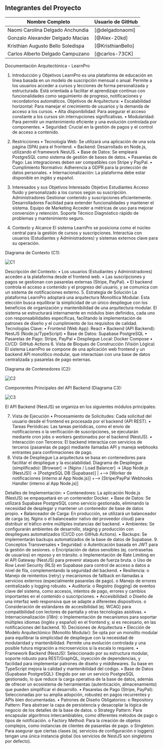 ## Integrantes del Proyecto

| Nombre Completo        | Usuario de GitHub         |
|------------------------|---------------------------|
| Naomi Carolina Delgado Anchundia   | [@delgadonaomi]
| Gonzalo Alexander Delgado Macias   | [@Alex-20kd]
| Kristhian Augusto Bello Soledispa  | [@KristhianBello]
| Carlos Alberto Delgado Campuzano   | [@carlos-73CK]


Documentación Arquitectónica – LearnPro
1. Introducción y Objetivos
LearnPro es una plataforma de educación en línea basada en un modelo de suscripción mensual o anual. Permite a los usuarios acceder a cursos y lecciones de forma personalizada y estructurada. Está orientada a facilitar el aprendizaje continuo con funcionalidades como seguimiento de progreso, notificaciones y recordatorios automáticos.
Objetivos de Arquitectura:
•	Escalabilidad horizontal: Para manejar el crecimiento de usuarios y la demanda de acceso a los cursos.
•	Alta disponibilidad: Para asegurar el acceso constante a los cursos sin interrupciones significativas.
•	Modularidad: Para permitir un mantenimiento eficiente y una evolución controlada por componentes.
•	Seguridad: Crucial en la gestión de pagos y el control de acceso a contenido.
2. Restricciones
•	Tecnología Web: Se utilizará una aplicación de una sola página (SPA) para el frontend.
•	Backend: Desarrollado en Node.js, utilizando el framework NestJS.
•	Base de Datos: Se empleará PostgreSQL como sistema de gestión de bases de datos.
•	Pasarelas de Pago: Las integraciones deben ser compatibles con Stripe y PayPal.
•	Cumplimiento Normativo: Adherencia a GDPR para la protección de datos personales.
•	Internacionalización: La plataforma debe estar disponible en inglés y español.


3. Interesados y sus Objetivos
Interesado	Objetivo
Estudiantes	Acceso fluido y personalizado a los cursos según su suscripción.
Administradores	Gestionar contenido y suscripciones eficientemente.
Desarrolladores	Facilidad para extender funcionalidades y mantener el sistema.
Equipo de Marketing	Acceder a métricas de uso para mejorar conversión y retención.
Soporte Técnico	Diagnóstico rápido de problemas y mantenimiento seguro.
4. Contexto y Alcance
El sistema LearnPro se posiciona como el núcleo central para la gestión de cursos y suscripciones. Interactúa con usuarios (Estudiantes y Administradores) y sistemas externos clave para su operación.







Diagrama de Contexto (C1):

![C1](image.png)
 
Descripción del Contexto:
•	Los usuarios (Estudiantes y Administradores) acceden a la plataforma desde el frontend web.
•	Las suscripciones y pagos se gestionan con pasarelas externas (Stripe, PayPal).
•	El backend controla el acceso a contenido y el progreso del usuario, y se comunica con un sistema de notificaciones externo.
5. Estrategia de Solución
La plataforma LearnPro adoptará una arquitectura Monolítica Modular. Esta elección busca equilibrar la simplicidad de un único despliegue con los beneficios de organización y mantenibilidad de una arquitectura modular. El sistema se estructurará internamente en módulos bien definidos, cada uno con responsabilidades específicas, facilitando la implementación de patrones de diseño y el cumplimiento de los requisitos de calidad.
Tecnologías Clave:
•	Frontend (Web App): React
•	Backend (API Backend): NestJS (Node.js/TypeScript)
•	Base de Datos: Supabase PostgreSQL
•	Pasarelas de Pago: Stripe, PayPal
•	Despliegue Local: Docker Compose
•	CI/CD: GitHub Actions
6. Vista de Bloques de Construcción (Visión Lógica)
El sistema LearnPro se compone de una aplicación web frontend y un backend API monolítico modular, que interactúan con una base de datos centralizada y pasarelas de pago externas.

Diagrama de Contenedores (C2):
 
![C2](image-1.png)

Componentes Principales del API Backend (Diagrama C3):

![C3](image-2.png)

El API Backend (NestJS) se organiza en los siguientes módulos principales:
 

7. Vista de Ejecución
•	Procesamiento de Solicitudes: Cada solicitud del usuario desde el frontend es procesada por el backend (API REST).
•	Tareas Periódicas: Las tareas periódicas, como el envío de notificaciones o la verificación de suscripciones, se ejecutarán mediante cron jobs o workers gestionados por el backend (NestJS).
•	Interacción con Terceros: El backend interactúa con servicios de terceros (pasarelas de pago) mediante llamadas API y maneja webhooks entrantes para confirmaciones de pago.
8. Vista de Despliegue
La arquitectura se basa en contenedores para facilitar el despliegue y la escalabilidad.
Diagrama de Despliegue (simplificado):
[Browser] -> [Nginx / Load Balancer] -> [App Node.js (NestJS)] -> [PostgreSQL DB (Supabase)]
                                          |
                                          +--> [Worker de notificaciones (interno al App Node.js)]
                                          +--> [Stripe/PayPal Webhooks Handler (interno al App Node.js)]

Detalles de Implementación:
•	Contenedores: La aplicación Node.js (NestJS) se empaquetará en un contenedor Docker.
•	Base de Datos: Se utilizará Supabase PostgreSQL como servicio gestionado, eliminando la necesidad de desplegar y mantener un contenedor de base de datos propio.
•	Balanceador de Carga: En producción, se utilizará un balanceador de carga (ej. Nginx o el balanceador nativo del proveedor cloud) para distribuir el tráfico entre múltiples instancias del backend.
•	Ambientes: Se configurarán ambientes de desarrollo, staging y producción con despliegues automatizados (CI/CD con GitHub Actions).
•	Backups: Se implementarán backups automatizados de la base de datos de Supabase.
9. Conceptos Transversales
•	Seguridad:
o	Autenticación basada en JWT para la gestión de sesiones.
o	Encriptación de datos sensibles (ej. contraseñas de usuarios) en reposo y en tránsito.
o	Implementación de Rate Limiting en el API Gateway (NestJS) para prevenir ataques de fuerza bruta.
o	Uso de Row Level Security (RLS) en Supabase para control de acceso a datos a nivel de fila, complementando la seguridad del backend.
•	Resiliencia:
o	Manejo de reintentos (retry) y mecanismos de fallback en llamadas a servicios externos (especialmente pasarelas de pago).
o	Manejo de errores centralizado y logging robusto.
•	Auditoría:
o	Registro (logging) de eventos clave del sistema, como accesos, intentos de pago, errores y cambios importantes en el contenido o suscripciones.
•	Accesibilidad:
o	Diseño de una interfaz web responsiva que se adapte a diferentes dispositivos.
o	Consideración de estándares de accesibilidad (ej. WCAG) para compatibilidad con lectores de pantalla y otras tecnologías asistivas.
•	Internacionalización (i18n):
o	Implementación de mecanismos para soportar múltiples idiomas (inglés y español) en el frontend y, si es necesario, en las notificaciones del backend.
10. Decisiones de Arquitectura
•	Elección de Modelo Arquitectónico (Monolito Modular): Se opta por un monolito modular para equilibrar la simplicidad de despliegue con la necesidad de modularidad y mantenibilidad. Permite una evolución controlada y una posible futura migración a microservicios si la escala lo requiere.
•	Framework Backend (NestJS): Seleccionado por su estructura modular, soporte robusto para REST/GraphQL, inyección de dependencias, y facilidad para implementar patrones de diseño y middlewares. Su base en TypeScript mejora la calidad y mantenibilidad del código.
•	Base de Datos (Supabase PostgreSQL): Elegido por ser un servicio PostgreSQL gestionado, lo que reduce la carga operativa de la base de datos, además de ofrecer un ecosistema de herramientas (autenticación, almacenamiento) que pueden simplificar el desarrollo.
•	Pasarelas de Pago (Stripe, PayPal): Seleccionadas por su amplia adopción, robustez en pagos recurrentes y APIs bien documentadas.
•	Patrones de Diseño Obligatorios:
o	Repository Pattern: Para abstraer la capa de persistencia y desacoplar la lógica de negocio de los detalles de la base de datos.
o	Strategy Pattern: Para encapsular algoritmos intercambiables, como diferentes métodos de pago o tipos de notificación.
o	Factory Method: Para la creación de objetos complejos, como instancias de clientes de pasarelas de pago.
o	Singleton: Para asegurar que ciertas clases (ej. servicios de configuración o loggers) tengan una única instancia global (los servicios de NestJS son singletons por defecto).

